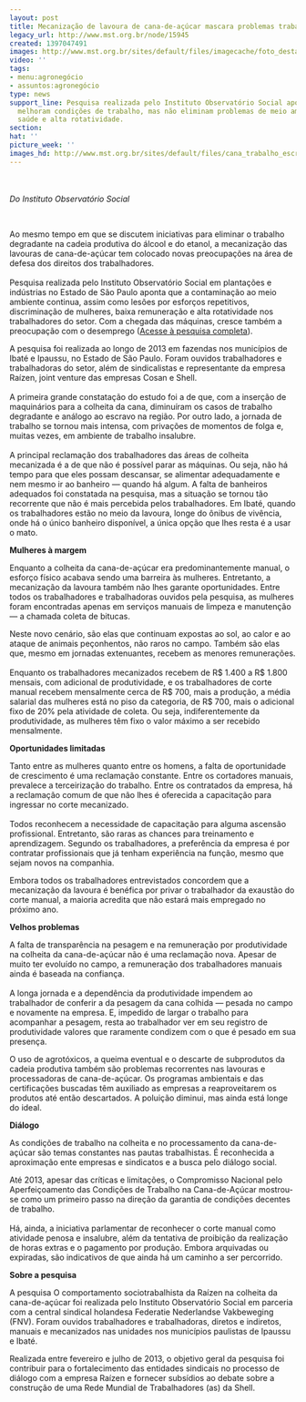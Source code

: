 ```yaml
---
layout: post
title: Mecanização de lavoura de cana-de-açúcar mascara problemas trabalhistas
legacy_url: http://www.mst.org.br/node/15945
created: 1397047491
images: http://www.mst.org.br/sites/default/files/imagecache/foto_destaque/cana_trabalho_escravo.jpg
video: ''
tags:
- menu:agronegócio
- assuntos:agronegócio
type: news
support_line: Pesquisa realizada pelo Instituto Observatório Social aponta que máquinas
  melhoram condições de trabalho, mas não eliminam problemas de meio ambiente, discriminação,
  saúde e alta rotatividade.
section: 
hat: ''
picture_week: ''
images_hd: http://www.mst.org.br/sites/default/files/cana_trabalho_escravo.jpg
---
```

<p><br><br><em>Do Instituto Observatório Social</em></p><p>&nbsp;</p><p>Ao mesmo tempo em que se discutem iniciativas para eliminar o trabalho degradante na cadeia produtiva do álcool e do etanol, a mecanização das lavouras de cana-de-açúcar tem colocado novas preocupações na área de defesa dos direitos dos trabalhadores. <br><br>Pesquisa realizada pelo Instituto Observatório Social em plantações e indústrias no Estado de São Paulo aponta que a contaminação ao meio ambiente continua, assim como lesões por esforços repetitivos, discriminação de mulheres, baixa remuneração e alta rotatividade nos trabalhadores do setor. Com a chegada das máquinas, cresce também a preocupação com o desemprego (<a href="http://os.org.br/site/biblioteca/o-comportamento-sociotrabalhista-da-raizen-na-colheita-da-canadeacucar" target="_blank">Acesse à pesquisa completa</a>).</p><p>A pesquisa foi realizada ao longo de 2013 em fazendas nos municípios de Ibaté e Ipaussu, no Estado de São Paulo. Foram ouvidos trabalhadores e trabalhadoras do setor, além de sindicalistas e representante da empresa Raízen, joint venture das empresas Cosan e Shell. <br><br>A primeira grande constatação do estudo foi a de que, com a inserção de maquinários para a colheita da cana, diminuíram os casos de trabalho degradante e análogo ao escravo na região. Por outro lado, a jornada de trabalho se tornou mais intensa, com privações de momentos de folga e, muitas vezes, em ambiente de trabalho insalubre.<br><strong><br></strong>A principal reclamação dos trabalhadores das áreas de colheita mecanizada é a de que não é possível parar as máquinas. Ou seja, não há tempo para que eles possam descansar, se alimentar adequadamente e nem mesmo ir ao banheiro — quando há algum. A falta de banheiros adequados foi constatada na pesquisa, mas a situação se tornou tão recorrente que não é mais percebida pelos trabalhadores. Em Ibaté, quando os trabalhadores estão no meio da lavoura, longe do ônibus de vivência, onde há o único banheiro disponível, a única opção que lhes resta é a usar o mato.</p><p><strong>Mulheres à margem</strong></p><p>Enquanto a colheita da cana-de-açúcar era predominantemente manual, o esforço físico acabava sendo uma barreira às mulheres. Entretanto, a mecanização da lavoura também não lhes garante oportunidades. Entre todos os trabalhadores e trabalhadoras ouvidos pela pesquisa, as mulheres foram encontradas apenas em serviços manuais de limpeza e manutenção — a chamada coleta de bitucas.&nbsp;</p><p>Neste novo cenário, são elas que continuam expostas ao sol, ao calor e ao ataque de animais peçonhentos, não raros no campo. Também são elas que, mesmo em jornadas extenuantes, recebem as menores remunerações. <br><br>Enquanto os trabalhadores mecanizados recebem de R$ 1.400 a R$ 1.800 mensais, com adicional de produtividade, e os trabalhadores de corte manual recebem mensalmente cerca de R$ 700, mais a produção, a média salarial das mulheres está no piso da categoria, de R$ 700, mais o adicional fixo de 20% pela atividade de coleta. Ou seja, indiferentemente da produtividade, as mulheres têm fixo o valor máximo a ser recebido mensalmente.</p><p><strong>Oportunidades limitadas</strong></p><p>Tanto entre as mulheres quanto entre os homens, a falta de oportunidade de crescimento é uma reclamação constante. Entre os cortadores manuais, prevalece a terceirização do trabalho. Entre os contratados da empresa, há a reclamação comum de que não lhes é oferecida a capacitação para ingressar no corte mecanizado. <br><br>Todos reconhecem a necessidade de capacitação para alguma ascensão profissional. Entretanto, são raras as chances para treinamento e aprendizagem. Segundo os trabalhadores, a preferência da empresa é por contratar profissionais que já tenham experiência na função, mesmo que sejam novos na companhia.</p><p>Embora todos os trabalhadores entrevistados concordem que a mecanização da lavoura é benéfica por privar o trabalhador da exaustão do corte manual, a maioria acredita que não estará mais empregado no próximo ano.</p><p><strong>Velhos problemas</strong></p><p>A falta de transparência na pesagem e na remuneração por produtividade na colheita da cana-de-açúcar não é uma reclamação nova. Apesar de muito ter evoluído no campo, a remuneração dos trabalhadores manuais ainda é baseada na confiança. <br><br>A longa jornada e a dependência da produtividade impendem ao trabalhador de conferir a da pesagem da cana colhida — pesada no campo e novamente na empresa. E, impedido de largar o trabalho para acompanhar a pesagem, resta ao trabalhador ver em seu registro de produtividade valores que raramente condizem com o que é pesado em sua presença.</p><p>O uso de agrotóxicos, a queima eventual e o descarte de subprodutos da cadeia produtiva também são problemas recorrentes nas lavouras e processadoras de cana-de-açúcar. Os programas ambientais e das certificações buscadas têm auxiliado as empresas a reaproveitarem os produtos até então descartados. A poluição diminui, mas ainda está longe do ideal.</p><p><strong>Diálogo</strong></p><p>As condições de trabalho na colheita e no processamento da cana-de-açúcar são temas constantes nas pautas trabalhistas. É reconhecida a aproximação ente empresas e sindicatos e a busca pelo diálogo social.</p><p>Até 2013, apesar das críticas e limitações, o Compromisso Nacional pelo Aperfeiçoamento das Condições de Trabalho na Cana-de-Açúcar mostrou-se como um primeiro passo na direção da garantia de condições decentes de trabalho. <br><br>Há, ainda, a iniciativa parlamentar de reconhecer o corte manual como atividade penosa e insalubre, além da tentativa de proibição da realização de horas extras e o pagamento por produção. Embora arquivadas ou expiradas, são indicativos de que ainda há um caminho a ser percorrido.</p><p><strong>Sobre a pesquisa</strong></p><p>A pesquisa O comportamento sociotrabalhista da Raízen na colheita da cana-de-açúcar foi realizada pelo Instituto Observatório Social em parceria com a central sindical holandesa Federatie Nederlandse Vakbeweging (FNV). Foram ouvidos trabalhadores e trabalhadoras, diretos e indiretos, manuais e mecanizados nas unidades nos municípios paulistas de Ipaussu e Ibaté.</p><p>Realizada entre fevereiro e julho de 2013, o objetivo geral da pesquisa foi contribuir para o fortalecimento das entidades sindicais no processo de diálogo com a empresa Raízen e fornecer subsídios ao debate sobre a construção de uma Rede Mundial de Trabalhadores (as) da Shell.&nbsp;</p><p>&nbsp;</p><p>&nbsp;</p><p>&nbsp;</p>
